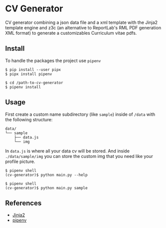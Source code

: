 # CV Generator

CV generator combining a json data file and a xml template with the Jinja2 template engine and z3c (an alternative to ReportLab's RML PDF generation XML format) to generate a customizables Curriculum vitae pdfs.


## Install

To handle the packages the project use `pipenv`

```
$ pip install --user pipx
$ pipx install pipenv
```

```
$ cd /path-to-cv-generator
$ pipenv install
```

## Usage

First create a custom name subdirectory (like `sample`) inside of `/data` with the following structure:

```
data/
└── sample
    ├── data.js
    └── img
```

In `data.js` is where all your data cv will be stored. And inside `./data/sample/img` you can store the custom img that you need like your profile picture.


```
$ pipenv shell
(cv-generator)$ python main.py --help
```

```
$ pipenv shell
(cv-generator)$ python main.py sample
```



## References

- [Jinja2](https://jinja.palletsprojects.com/)
- [pipenv](https://pipenv.pypa.io/en/latest/)

